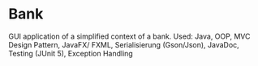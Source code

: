 # Bank
GUI application of a simplified context of a bank.
Used: Java, OOP, MVC Design Pattern, JavaFX/ FXML, Serialisierung (Gson/Json), JavaDoc, Testing (JUnit 5), Exception Handling
